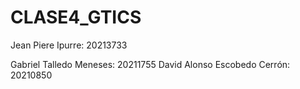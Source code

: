 # CLASE4_GTICS

Jean Piere Ipurre: 20213733


Gabriel Talledo Meneses: 20211755
David Alonso Escobedo Cerrón: 20210850
